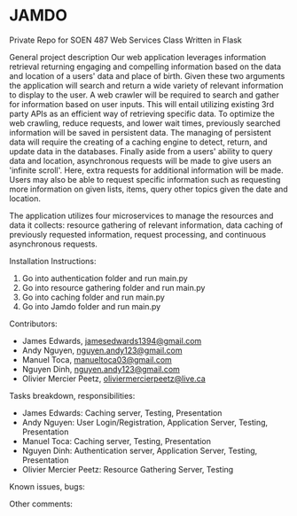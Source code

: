 # JAMDO
Private Repo for SOEN 487 Web Services Class Written in Flask

General project description
Our web application leverages information retrieval returning engaging and compelling information based on the data and location of a users' data and place of birth. Given these two arguments the application will search and return a wide variety of relevant information to display to the user. A web crawler will be required to search and gather for information based on user inputs. This will entail utilizing existing 3rd party APIs as an efficient way of retrieving specific data. To optimize the web crawling, reduce requests, and lower wait times, previously searched information will be saved in persistent data. The managing of persistent data will require the creating of a caching engine to detect, return, and update data in the databases. Finally aside from a users' ability to query data and location, asynchronous requests will be made to give users an 'infinite scroll'. Here, extra requests for additional information will be made. Users may also be able to request specific information such as requesting more information on given lists, items, query other topics given the date and location.

The application utilizes four microservices to manage the resources and data it collects: resource gathering of relevant information, data caching of previously requested information, request processing, and continuous asynchronous requests.


Installation Instructions:
1. Go into authentication folder and run main.py
2. Go into resource gathering folder and run main.py
3. Go into caching folder and run main.py
4. Go into Jamdo folder and run main.py

Contributors:
- James Edwards, jamesedwards1394@gmail.com
- Andy Nguyen, nguyen.andy123@gmail.com
- Manuel Toca, manueltoca03@gmail.com
- Nguyen Dinh, nguyen.andy123@gmail.com
- Olivier Mercier Peetz, oliviermercierpeetz@live.ca


Tasks breakdown, responsibilities:
- James Edwards: Caching server, Testing, Presentation
- Andy Nguyen: User Login/Registration, Application Server, Testing, Presentation
- Manuel Toca: Caching server, Testing, Presentation
- Nguyen Dinh: Authentication server, Application Server, Testing, Presentation
- Olivier Mercier Peetz: Resource Gathering Server, Testing


Known issues, bugs:



Other comments:





